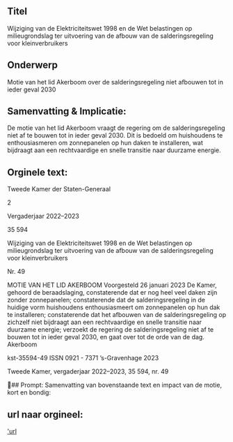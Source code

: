 ## Titel
Wijziging van de Elektriciteitswet 1998 en de Wet belastingen op milieugrondslag ter uitvoering van de afbouw van de salderingsregeling voor kleinverbruikers
## Onderwerp
Motie van het lid Akerboom over de salderingsregeling niet afbouwen tot in ieder geval 2030
## Samenvatting & Implicatie:

De motie van het lid Akerboom vraagt de regering om de salderingsregeling niet af te bouwen tot in ieder geval 2030. Dit is bedoeld om huishoudens te enthousiasmeren om zonnepanelen op hun daken te installeren, wat bijdraagt aan een rechtvaardige en snelle transitie naar duurzame energie.
## Orginele text:


Tweede Kamer der Staten-Generaal

2

Vergaderjaar 2022–2023

35 594

Wijziging van de Elektriciteitswet 1998 en de
Wet belastingen op milieugrondslag ter
uitvoering van de afbouw van de
salderingsregeling voor kleinverbruikers

Nr. 49

MOTIE VAN HET LID AKERBOOM
Voorgesteld 26 januari 2023
De Kamer,
gehoord de beraadslaging,
constaterende dat er nog heel veel daken zijn zonder zonnepanelen;
constaterende dat de salderingsregeling in de huidige vorm huishoudens
enthousiasmeert om zonnepanelen op hun dak te installeren;
constaterende dat het afbouwen van de salderingsregeling op zichzelf niet
bijdraagt aan een rechtvaardige en snelle transitie naar duurzame energie;
verzoekt de regering de salderingsregeling niet af te bouwen tot in ieder
geval 2030,
en gaat over tot de orde van de dag.
Akerboom

kst-35594-49
ISSN 0921 - 7371
’s-Gravenhage 2023

Tweede Kamer, vergaderjaar 2022–2023, 35 594, nr. 49

## Prompt:
Samenvatting van bovenstaande text en impact van de motie, kort en bondig:

## url naar orgineel:
['url](https://gegevensmagazijn.tweedekamer.nl/OData/v4/2.0/Document(3fa23520-a5d1-4453-ac1f-72ba6a949ef0)/resource)
